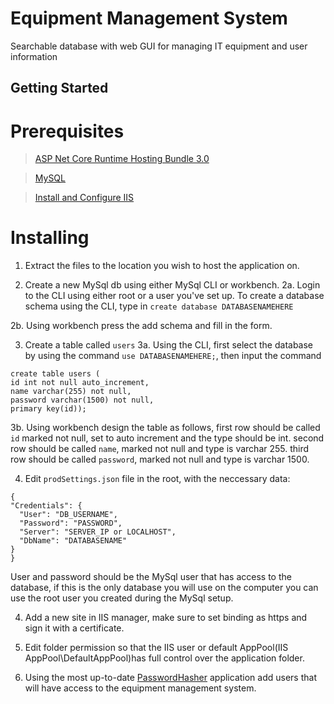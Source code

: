 # Equipment Management System

Searchable database with web GUI for managing IT equipment and user information

## Getting Started

# Prerequisites

> [ASP Net Core Runtime Hosting Bundle 3.0](https://dotnet.microsoft.com/download/dotnet-core/3.0)

> [MySQL](https://dev.mysql.com/downloads/installer/)

> [Install and Configure IIS](https://docs.microsoft.com/en-us/aspnet/core/host-and-deploy/iis/?view=aspnetcore-3.0#iis-configuration)

# Installing

1. Extract the files to the location you wish to host the application on.

2. Create a new MySql db using either MySql CLI or workbench.
  2a. Login to the CLI using either root or a user you've set up. To create a database schema using the CLI, type in `create database DATABASENAMEHERE`
  
  2b. Using workbench press the add schema and fill in the form.
  
3. Create a table called `users`
  3a. Using the CLI, first select the database by using the command `use DATABASENAMEHERE;`, then input the command
  ```
  create table users (
  id int not null auto_increment,
  name varchar(255) not null,
  password varchar(1500) not null,
  primary key(id));
  ```
  
  3b. Using workbench design the table as follows, 
  first row should be called `id` marked not null, set to auto increment and the type should be int.
  second row should be called `name`, marked not null and type is varchar 255.
  third row should be called `password`, marked not null and type is varchar 1500.

4. Edit `prodSettings.json` file in the root, with the neccessary data:
  ```
  {
  "Credentials": {
    "User": "DB_USERNAME",
    "Password": "PASSWORD",
    "Server": "SERVER_IP or LOCALHOST",
    "DbName": "DATABASENAME"
  }
}
  ```
User and password should be the MySql user that has access to the database, if this is the only database you will use on the computer you can 
use the root user you created during the MySql setup.

 4. Add a new site in IIS manager, make sure to set binding as https and sign it with a certificate.
 
 5. Edit folder permission so that the IIS user or default AppPool(IIS AppPool\DefaultAppPool)has full control over the application folder.
 
 6. Using the most up-to-date [PasswordHasher](https://github.com/UtbOvertorneaPM/PasswordHasher/releases) application add users that will have access
 to the equipment management system.


